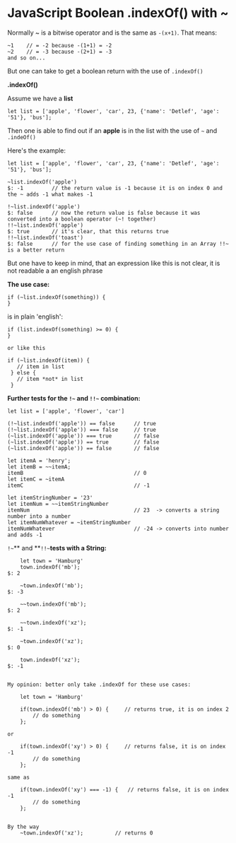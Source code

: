 # JavaScript Boolean .indexOf\(\) with ~

Normally ~ is a bitwise operator and is the same as `-(x+1)`. That means:

```
~1    // = -2 because -(1+1) = -2
~2    // = -3 because -(2+1) = -3 
and so on...
```

But one can take to get a boolean return with the use of `.indexOf()`

**.indexOf\(\)**

Assume we have a **list**

`let list = ['apple', 'flower', 'car', 23, {'name': 'Detlef', 'age': '51'}, 'bus'];`

Then one is able to find out if an **apple** is in the list with the use of `~` and `.indeOf()`

Here's the example:

```
let list = ['apple', 'flower', 'car', 23, {'name': 'Detlef', 'age': '51'}, 'bus'];

~list.indexOf('apple')
$: -1         // the return value is -1 because it is on index 0 and the ~ adds -1 what makes -1

!~list.indexOf('apple')
$: false      // now the return value is false because it was converted into a boolean operator (~! together)
!!~list.indexOf('apple')
$: true       // it's clear, that this returns true
!!~list.indexOf('toast')
$: false      // for the use case of finding something in an Array !!~ is a better return
```

But one have to keep in mind, that an expression like this is not clear, it is not readable a an english phrase

**The use case:**

```
if (~list.indexOf(something)) {
}
```

is in plain 'english':

```
if (list.indexOf(something) >= 0) {
}

or like this

if (~list.indexOf(item)) {
   // item in list
 } else {
   // item *not* in list
 }
```

**Further tests for the **`!~`** and **`!!~`** combination:**

```
let list = ['apple', 'flower', 'car']

(!~list.indexOf('apple')) == false      // true
(!~list.indexOf('apple')) === false     // true
(~list.indexOf('apple')) === true       // false
(~list.indexOf('apple')) == true        // false
(~list.indexOf('apple')) == false       // false

let itemA = 'henry';
let itemB = ~~itemA;
itemB                                   // 0
let itemC = ~itemA
itemC                                   // -1

let itemStringNumber = '23' 
let itemNum = ~~itemStringNumber
itemNum                                 // 23  -> converts a string number into a number
let itemNumWhatever = ~itemStringNumber
itemNumWhatever                         // -24 -> converts into number and adds -1
```

`!~`** and **`!!~`**tests with a String:**

```
    let town = 'Hamburg'
    town.indexOf('mb');
$: 2

    ~town.indexOf('mb');
$: -3

    ~~town.indexOf('mb');
$: 2

    ~~town.indexOf('xz');
$: -1

    ~town.indexOf('xz');
$: 0

    town.indexOf('xz');
$: -1


My opinion: better only take .indexOf for these use cases:

    let town = 'Hamburg'

    if(town.indexOf('mb') > 0) {     // returns true, it is on index 2
        // do something
    };

or

    if(town.indexOf('xy') > 0) {     // returns false, it is on index -1
        // do something
    };

same as

    if(town.indexOf('xy') === -1) {   // returns false, it is on index -1
        // do something
    };


By the way
    ~town.indexOf('xz');          // returns 0

```



